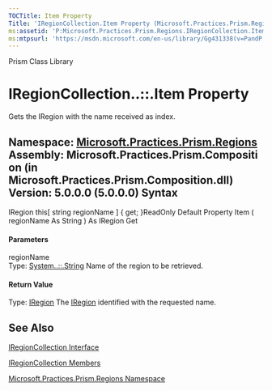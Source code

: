 ```yaml
---
TOCTitle: Item Property
Title: 'IRegionCollection.Item Property (Microsoft.Practices.Prism.Regions)'
ms:assetid: 'P:Microsoft.Practices.Prism.Regions.IRegionCollection.Item(System.String)'
ms:mtpsurl: 'https://msdn.microsoft.com/en-us/library/Gg431338(v=PandP.50)'
---
```


Prism Class Library

IRegionCollection..::.Item Property
===================================

Gets the IRegion with the name received as index.

**Namespace:** [Microsoft.Practices.Prism.Regions](https://msdn.microsoft.com/n:microsoft.practices.prism.regions)
**Assembly:** Microsoft.Practices.Prism.Composition (in Microsoft.Practices.Prism.Composition.dll) Version: 5.0.0.0 (5.0.0.0)
Syntax
------

<span id="syntaxToggle"></span>IRegion this\[ string regionName \] { get; }ReadOnly Default Property Item ( regionName As String ) As IRegion Get
#### Parameters

regionName  
Type: [System..::.String](http://msdn2.microsoft.com/en-us/library/s1wwdcbf)
Name of the region to be retrieved.

#### Return Value

Type: [IRegion](https://msdn.microsoft.com/t:microsoft.practices.prism.regions.iregion)
The [IRegion](https://msdn.microsoft.com/t:microsoft.practices.prism.regions.iregion) identified with the requested name.

See Also
--------

<span id="seeAlsoToggle"></span>
[IRegionCollection Interface](https://msdn.microsoft.com/t:microsoft.practices.prism.regions.iregioncollection)

[IRegionCollection Members](https://msdn.microsoft.com/allmembers.t:microsoft.practices.prism.regions.iregioncollection)

[Microsoft.Practices.Prism.Regions Namespace](https://msdn.microsoft.com/n:microsoft.practices.prism.regions)
